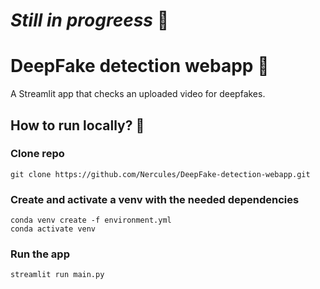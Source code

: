 # *Still in progreess* :construction_worker:
# DeepFake detection webapp :busts_in_silhouette:
A Streamlit app that checks an uploaded video for deepfakes.

## How to run locally? :running:
### Clone repo
    git clone https://github.com/Nercules/DeepFake-detection-webapp.git
### Create and activate a venv with the needed dependencies
    conda venv create -f environment.yml
    conda activate venv
### Run the app
    streamlit run main.py
